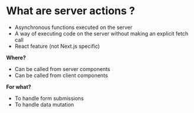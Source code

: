 <!-- .slide: class="two-column with-code " -->

# What are server actions ?

- Asynchronous functions executed on the server
- A way of executing code on the server without making an explicit fetch call <br/>
- React feature (not Next.js specific)

<div>

**Where?**

- Can be called from server components
- Can be called from client components

</div>
<!-- .element: class="fragment" data-fragment-index="1"-->

<div>

**For what?**

- To handle form submissions
- To handle data mutation

</div>

<!-- .element: class="fragment" data-fragment-index="2"-->
